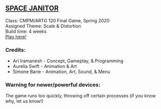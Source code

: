 ## [ SPACE JANITOR ](https://thisisteamswag.github.io/space-janitor-game/)  
Class: CMPM/ARTG 120 Final Game, Spring 2020  
Assigned Theme: Scale & Distortion  
Build time: 4 weeks  
[Play here!](https://thisisteamswag.github.io/space-janitor-game/)  

### Credits:
- Ari Iramanesh - Concept, Gameplay, & Programming  
- Aurelia Swift - Animation & Art  
- Simone Barie  - Animation, Art, Sound, & Menu  

### Warning for newer/powerful devices: 
The game runs too quickly, throwing off certain processes (if you
know why, let us know!)
